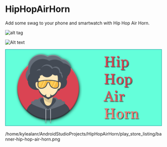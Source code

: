 HipHopAirHorn
=============

Add some swag to your phone and smartwatch with Hip Hop Air Horn.

![alt tag](https://raw.github.com/kylealanr/HipHopAirHorn/master/play_store_listing/banner-hip-hop-air-horn.png)

![Alt text](/relative/path/to/.jpg?raw=true "Optional Title")

![Alt text](/play_store_listing/banner-hip-hop-air-horn.png?raw=true "Optional Title")

/home/kylealanr/AndroidStudioProjects/HipHopAirHorn/play_store_listing/banner-hip-hop-air-horn.png
